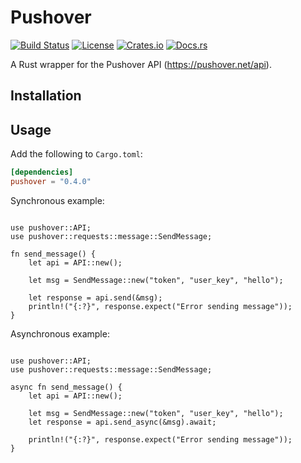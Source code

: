 Pushover
=========================
[![Build Status](https://img.shields.io/travis/sb89/pushover/master.svg)](https://travis-ci.org/sb89/pushover)
[![License](https://img.shields.io/github/license/sb89/pushover.svg)]()
[![Crates.io](https://img.shields.io/crates/v/pushover.svg)](https://crates.io/crates/pushover)
[![Docs.rs](https://docs.rs/pushover/badge.svg)](https://docs.rs/pushover)

A Rust wrapper for the Pushover API (https://pushover.net/api).

## Installation

## Usage
Add the following to `Cargo.toml`:

```toml
[dependencies]
pushover = "0.4.0"
```

Synchronous example:

```rust,no_run

use pushover::API;
use pushover::requests::message::SendMessage;

fn send_message() {
    let api = API::new();

    let msg = SendMessage::new("token", "user_key", "hello");

    let response = api.send(&msg);
    println!("{:?}", response.expect("Error sending message"));
}
```

Asynchronous example:

```rust,no_run

use pushover::API;
use pushover::requests::message::SendMessage;

async fn send_message() {
    let api = API::new();

    let msg = SendMessage::new("token", "user_key", "hello");
    let response = api.send_async(&msg).await;

    println!("{:?}", response.expect("Error sending message"));
}
```
